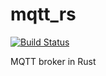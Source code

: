 mqtt_rs
=======

[![Build Status](https://travis-ci.org/atilaneves/mqtt_rs.png?branch=master)](https://travis-ci.org/atilaneves/mqtt_rs)

MQTT broker in Rust
